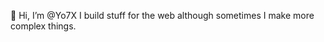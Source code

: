 👋 Hi, I’m @Yo7X
I build stuff for the web although sometimes I make more complex things.

<!---
Yo7X/Yo7X is a ✨ special ✨ repository because its `README.md` (this file) appears on your GitHub profile.
You can click the Preview link to take a look at your changes.
--->

